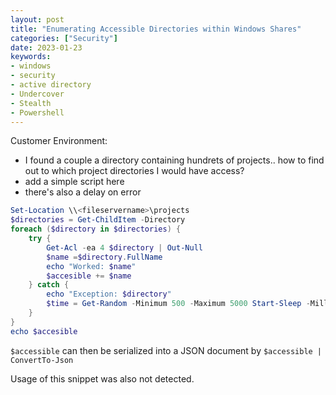 ```yaml
---
layout: post
title: "Enumerating Accessible Directories within Windows Shares"
categories: ["Security"]
date: 2023-01-23
keywords:
- windows
- security
- active directory
- Undercover
- Stealth
- Powershell
---
```

Customer Environment:

- I found a couple a directory containing hundrets of projects.. how to find out to which project directories I would have access?
- add a simple script here
- there's also a delay on error

~~~ powershell
Set-Location \\<fileservername>\projects
$directories = Get-ChildItem -Directory
foreach ($directory in $directories) {
    try {
        Get-Acl -ea 4 $directory | Out-Null
        $name =$directory.FullName
        echo "Worked: $name"
        $accesible += $name
    } catch {
        echo "Exception: $directory"
        $time = Get-Random -Minimum 500 -Maximum 5000 Start-Sleep -Milliseconds $time
    }
}
echo $accesible
~~~

`$accessible` can then be serialized into a JSON document by `$accessible | ConvertTo-Json`

Usage of this snippet was also not detected.
